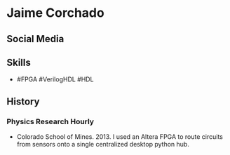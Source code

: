 # Jaime Corchado

## Social Media

## Skills

- #FPGA #VerilogHDL #HDL

## History

### Physics Research Hourly
- Colorado School of Mines. 2013.
I used an Altera FPGA to route circuits from sensors onto a single centralized desktop python hub.
